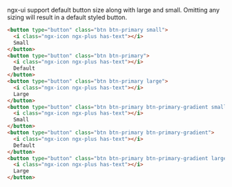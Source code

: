 ngx-ui support default button size along with large and small. Omitting any sizing will result in a default styled button.

```html
<button type="button" class="btn btn-primary small">
  <i class="ngx-icon ngx-plus has-text"></i>
  Small
</button>
<button type="button" class="btn btn-primary">
  <i class="ngx-icon ngx-plus has-text"></i>
  Default
</button>
<button type="button" class="btn btn-primary large">
  <i class="ngx-icon ngx-plus has-text"></i>
  Large
</button>
<button type="button" class="btn btn-primary btn-primary-gradient small">
  <i class="ngx-icon ngx-plus has-text"></i>
  Small
</button>
<button type="button" class="btn btn-primary btn-primary-gradient">
  <i class="ngx-icon ngx-plus has-text"></i>
  Default
</button>
<button type="button" class="btn btn-primary btn-primary-gradient large">
  <i class="ngx-icon ngx-plus has-text"></i>
  Large
</button>
```
